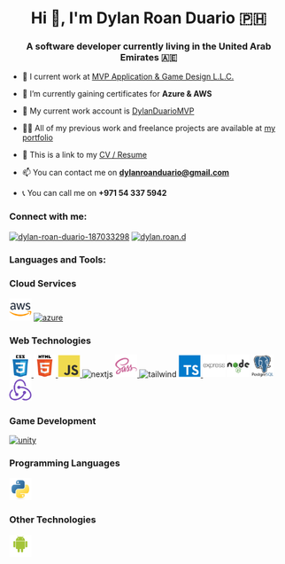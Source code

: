 <h1 align="center">Hi 👋, I'm Dylan Roan Duario 🇵🇭</h1>
<h3 align="center">A software developer currently living in the United Arab Emirates 🇦🇪</h3>

- 🔭 I current work at [MVP Application & Game Design L.L.C.](https://www.linkedin.com/company/mvp-apps/)

- 🌱 I’m currently gaining certificates for **Azure & AWS**

- 👤 My current work account is [DylanDuarioMVP](https://github.com/DylanDuarioMVP)

- 👨‍💻 All of my previous work and freelance projects are available at [my portfolio](https://dylanroan.github.io/dylanroan/portfolio/index.html)

- 📃 This is a link to my [CV / Resume](https://dylanroan.github.io/dylanroan/portfolio/index.html)

- 📫 You can contact me on **dylanroanduario@gmail.com**

- 📞 You can call me on **+971 54 337 5942**

<h3 align="left">Connect with me:</h3>
<p align="left">
<a href="https://linkedin.com/in/dylan-roan-duario-187033298" target="blank"><img align="center" src="https://raw.githubusercontent.com/rahuldkjain/github-profile-readme-generator/master/src/images/icons/Social/linked-in-alt.svg" alt="dylan-roan-duario-187033298" height="30" width="40" /></a>
<a href="https://instagram.com/dylan.roan.d" target="blank"><img align="center" src="https://raw.githubusercontent.com/rahuldkjain/github-profile-readme-generator/master/src/images/icons/Social/instagram.svg" alt="dylan.roan.d" height="30" width="40" /></a>
</p>

<h3 align="left">Languages and Tools:</h3>

<p align="left">
  <!-- Cloud Services -->
  <h3>Cloud Services</h3>
  <a href="https://aws.amazon.com" target="_blank" rel="noreferrer"></a>
    <img src="https://raw.githubusercontent.com/devicons/devicon/master/icons/amazonwebservices/amazonwebservices-original-wordmark.svg" alt="aws" width="40" height="40" />
  </a>
  <a href="https://azure.microsoft.com/en-in/" target="_blank" rel="noreferrer">
    <img src="https://www.vectorlogo.zone/logos/microsoft_azure/microsoft_azure-icon.svg" alt="azure" width="40" height="40" />
  </a>

  <!-- Frontend Technologies -->
  <h3>Web Technologies</h3>
  <a href="https://www.w3schools.com/css/" target="_blank" rel="noreferrer">
    <img src="https://raw.githubusercontent.com/devicons/devicon/master/icons/css3/css3-original-wordmark.svg" alt="css3" width="40" height="40" />
  </a>
  <a href="https://www.w3.org/html/" target="_blank" rel="noreferrer">
    <img src="https://raw.githubusercontent.com/devicons/devicon/master/icons/html5/html5-original-wordmark.svg" alt="html5" width="40" height="40" />
  </a>
  <a href="https://developer.mozilla.org/en-US/docs/Web/JavaScript" target="_blank" rel="noreferrer">
    <img src="https://raw.githubusercontent.com/devicons/devicon/master/icons/javascript/javascript-original.svg" alt="javascript" width="40" height="40" />
  </a>
  <a href="https://nextjs.org/" target="_blank" rel="noreferrer"></a>
    <img src="https://cdn.worldvectorlogo.com/logos/nextjs-2.svg" alt="nextjs" width="40" height="40" />
  </a>
  <a href="https://sass-lang.com" target="_blank" rel="noreferrer">
    <img src="https://raw.githubusercontent.com/devicons/devicon/master/icons/sass/sass-original.svg" alt="sass" width="40" height="40" />
  </a>
  <a href="https://tailwindcss.com/" target="_blank" rel="noreferrer"></a>
    <img src="https://www.vectorlogo.zone/logos/tailwindcss/tailwindcss-icon.svg" alt="tailwind" width="40" height="40" />
  </a>
  <a href="https://www.typescriptlang.org/" target="_blank" rel="noreferrer">
    <img src="https://raw.githubusercontent.com/devicons/devicon/master/icons/typescript/typescript-original.svg" alt="typescript" width="40" height="40" />
  </a>
  <a href="https://expressjs.com" target="_blank" rel="noreferrer"></a>
    <img src="https://raw.githubusercontent.com/devicons/devicon/master/icons/express/express-original-wordmark.svg" alt="express" width="40" height="40" />
  </a>
  <a href="https://nodejs.org" target="_blank" rel="noreferrer"></a>
    <img src="https://raw.githubusercontent.com/devicons/devicon/master/icons/nodejs/nodejs-original-wordmark.svg" alt="nodejs" width="40" height="40" />
  </a>
  <a href="https://www.postgresql.org" target="_blank" rel="noreferrer"></a>
    <img src="https://raw.githubusercontent.com/devicons/devicon/master/icons/postgresql/postgresql-original-wordmark.svg" alt="postgresql" width="40" height="40" />
  </a>
  <a href="https://redux.js.org" target="_blank" rel="noreferrer"></a>
    <img src="https://raw.githubusercontent.com/devicons/devicon/master/icons/redux/redux-original.svg" alt="redux" width="40" height="40" />
  </a>

  <!-- Game Development -->
  <h3>Game Development</h3>
  <a href="https://unity.com/" target="_blank" rel="noreferrer">
    <img src="https://www.vectorlogo.zone/logos/unity3d/unity3d-icon.svg" alt="unity" width="40" height="40" />
  </a>

  <!-- Programming Languages -->
  <h3>Programming Languages</h3>
  <a href="https://www.python.org" target="_blank" rel="noreferrer">
    <img src="https://raw.githubusercontent.com/devicons/devicon/master/icons/python/python-original.svg" alt="python" width="40" height="40" />
  </a>

  <!-- Other Technologies -->
  <h3>Other Technologies</h3>
  <a href="https://developer.android.com" target="_blank" rel="noreferrer">
    <img src="https://raw.githubusercontent.com/devicons/devicon/master/icons/android/android-original-wordmark.svg" alt="android" width="40" height="40" />
  </a>
</p>

